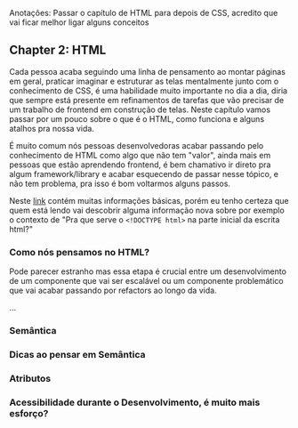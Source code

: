 Anotações: Passar o capítulo de HTML para depois de CSS, acredito que vai ficar melhor ligar alguns conceitos

## Chapter 2: HTML

Cada pessoa acaba seguindo uma linha de pensamento ao montar páginas em geral, praticar imaginar e estruturar as telas mentalmente junto com o conhecimento de CSS, é uma habilidade muito importante no dia a dia, diria que sempre está presente em refinamentos de tarefas que vão precisar de um trabalho de frontend em construção de telas. Neste capítulo vamos passar por um pouco sobre o que é o HTML, como funciona e alguns atalhos pra nossa vida.

É muito comum nós pessoas desenvolvedoras acabar passando pelo conhecimento de HTML como algo que não tem "valor", ainda mais em pessoas que estão aprendendo frontend, é bem chamativo ir direto pra algum framework/library e acabar esquecendo de passar nesse tópico, e não tem problema, pra isso é bom voltarmos alguns passos. 

Neste [link](https://developer.mozilla.org/pt-BR/docs/Learn/Getting_started_with_the_web/HTML_basics) contém muitas informações básicas, porém eu tenho certeza que quem está lendo vai descobrir alguma informação nova sobre por exemplo o contexto de "Pra que serve o `<!DOCTYPE html>` na parte inicial da escrita html?"

### Como nós pensamos no HTML?

Pode parecer estranho mas essa etapa é crucial entre um desenvolvimento de um componente que vai ser escalável ou um componente problemático que vai acabar passando por refactors ao longo da vida.

...


### Semântica


### Dicas ao pensar em Semântica


### Atributos


### Acessibilidade durante o Desenvolvimento, é muito mais esforço?



